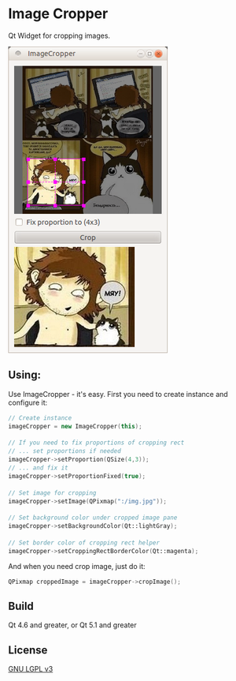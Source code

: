 Image Cropper
=============

Qt Widget for cropping images.

![Screenshot](https://github.com/Qt-Widgets/Image-Cropper/blob/master/2.png)

Using:
-------------

Use ImageCropper - it's easy. First you need to create instance and configure it:

```cpp
// Create instance
imageCropper = new ImageCropper(this);

// If you need to fix proportions of cropping rect
// ... set proportions if needed
imageCropper->setProportion(QSize(4,3));
// ... and fix it
imageCropper->setProportionFixed(true);

// Set image for cropping
imageCropper->setImage(QPixmap(":/img.jpg"));

// Set background color under cropped image pane
imageCropper->setBackgroundColor(Qt::lightGray);

// Set border color of cropping rect helper
imageCropper->setCroppingRectBorderColor(Qt::magenta);
```

And when you need crop image, just do it:

```cpp
QPixmap croppedImage = imageCropper->cropImage();
```

Build
-------------

Qt 4.6 and greater, or Qt 5.1 and greater

License
-------------

[GNU LGPL v3](http://www.gnu.org/copyleft/lesser.html)
